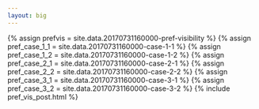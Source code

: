 ```yaml
---
layout: big
---
```

{% assign prefvis = site.data.20170731160000-pref-visibility %}
{% assign pref_case_1_1 = site.data.20170731160000-case-1-1 %}
{% assign pref_case_1_2 = site.data.20170731160000-case-1-2 %}
{% assign pref_case_2_1 = site.data.20170731160000-case-2-1 %}
{% assign pref_case_2_2 = site.data.20170731160000-case-2-2 %}
{% assign pref_case_3_1 = site.data.20170731160000-case-3-1 %}
{% assign pref_case_3_2 = site.data.20170731160000-case-3-2 %}
{% include pref_vis_post.html %}
